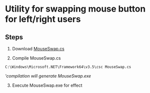 # Utility for swapping mouse button for left/right users

## Steps 

1. Download [MouseSwap.cs](https://raw.githubusercontent.com/sushilshinde/scripts/master/windows/mouseswap/MouseSwap.cs) 

2. Compile MouseSwap.cs
```
C:\Windows\Microsoft.NET\Framework64\v3.5\csc MouseSwap.cs
```
*'compilation will generate MouseSwap.exe*

3. Execute MouseSwap.exe for effect
